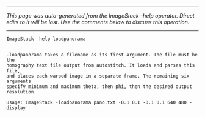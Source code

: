 
---

_This page was auto-generated from the ImageStack -help operator. Direct edits to it will be lost. Use the comments below to discuss this operation._

---

```
ImageStack -help loadpanorama


-loadpanorama takes a filename as its first argument. The file must be the
homography text file output from autostitch. It loads and parses this file, 
and places each warped image in a separate frame. The remaining six arguments
specify minimum and maximum theta, then phi, then the desired output resolution.

Usage: ImageStack -loadpanorama pano.txt -0.1 0.1 -0.1 0.1 640 480 -display

```